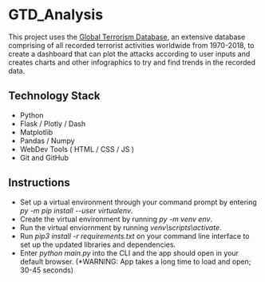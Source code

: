 # GTD_Analysis
This project uses the [Global Terrorism Database](https://www.start.umd.edu/research-projects/global-terrorism-database-gtd), an extensive database comprising of all recorded terrorist activities worldwide from 1970-2018, to create a dashboard that can plot the attacks according to user inputs and creates charts and other infographics to try and find trends in the recorded data.

## Technology Stack
* Python
* Flask / Plotly / Dash
* Matplotlib
* Pandas / Numpy
* WebDev Tools ( HTML / CSS / JS )
* Git and GitHub

## Instructions
* Set up a virtual environment through your command prompt by entering *py -m pip install --user virtualenv*.
* Create the virtual environment by running *py -m venv env*.
* Run the virtual enviornment by running *venv\scripts\activate*.
* Run *pip3 install -r requirements.txt* on your command line interface to set up the updated libraries and dependencies.
* Enter *python main.py* into the CLI and the app should open in your default browser. (*WARNING: App takes a long time to load and open; 30-45 seconds)
